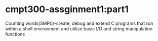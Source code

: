# cmpt300-assginment1:part1
Counting words(SMP0)-create, debug and extend C programs that run within a shell environment and utilize basic I/O and string manipulation functions
